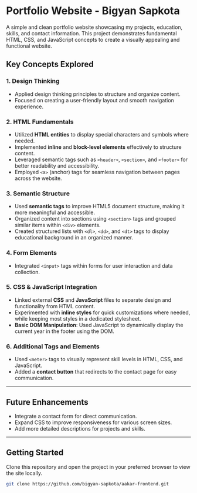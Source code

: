 # Portfolio Website - Bigyan Sapkota

A simple and clean portfolio website showcasing my projects, education, skills, and contact information. This project demonstrates fundamental HTML, CSS, and JavaScript concepts to create a visually appealing and functional website.

## Key Concepts Explored

### 1. Design Thinking

- Applied design thinking principles to structure and organize content.
- Focused on creating a user-friendly layout and smooth navigation experience.

### 2. HTML Fundamentals

- Utilized **HTML entities** to display special characters and symbols where needed.
- Implemented **inline** and **block-level elements** effectively to structure content.
- Leveraged semantic tags such as `<header>`, `<section>`, and `<footer>` for better readability and accessibility.
- Employed `<a>` (anchor) tags for seamless navigation between pages across the website.

### 3. Semantic Structure

- Used **semantic tags** to improve HTML5 document structure, making it more meaningful and accessible.
- Organized content into sections using `<section>` tags and grouped similar items within `<div>` elements.
- Created structured lists with `<dl>`, `<dd>`, and `<dt>` tags to display educational background in an organized manner.

### 4. Form Elements

- Integrated `<input>` tags within forms for user interaction and data collection.

### 5. CSS & JavaScript Integration

- Linked external **CSS** and **JavaScript** files to separate design and functionality from HTML content.
- Experimented with **inline styles** for quick customizations where needed, while keeping most styles in a dedicated stylesheet.
- **Basic DOM Manipulation**: Used JavaScript to dynamically display the current year in the footer using the DOM.

### 6. Additional Tags and Elements

- Used `<meter>` tags to visually represent skill levels in HTML, CSS, and JavaScript.
- Added a **contact button** that redirects to the contact page for easy communication.

---

## Future Enhancements

- Integrate a contact form for direct communication.
- Expand CSS to improve responsiveness for various screen sizes.
- Add more detailed descriptions for projects and skills.

---

## Getting Started

Clone this repository and open the project in your preferred browser to view the site locally.

```bash
git clone https://github.com/bigyan-sapkota/aakar-frontend.git
```
